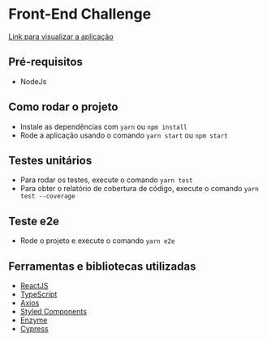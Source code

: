 # Front-End Challenge

[Link para visualizar a aplicação](personare-test-ingrid.surge.sh)

## Pré-requisitos

- NodeJs

## Como rodar o projeto

- Instale as dependências com `yarn` ou `npm install`
- Rode a aplicação usando o comando `yarn start` ou `npm start`

## Testes unitários

- Para rodar os testes, execute o comando `yarn test`
- Para obter o relatório de cobertura de código, execute o comando `yarn test --coverage`

## Teste e2e

- Rode o projeto e execute o comando `yarn e2e`

## Ferramentas e bibliotecas utilizadas

- [ReactJS](https://pt-br.reactjs.org/docs/getting-started.html)
- [TypeScript](https://www.typescriptlang.org/docs/)
- [Axios](https://axios-http.com/docs/intro)
- [Styled Components](https://styled-components.com/docs)
- [Enzyme](https://enzymejs.github.io/enzyme/)
- [Cypress](https://docs.cypress.io/guides/overview/why-cypress)
